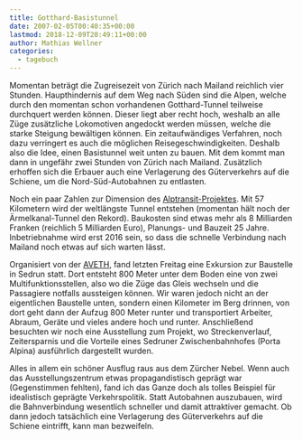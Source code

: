 ```yaml
---
title: Gotthard-Basistunnel
date: 2007-02-05T00:40:35+00:00
lastmod: 2018-12-09T20:49:11+00:00
author: Mathias Wellner
categories:
  - tagebuch
---
```

Momentan beträgt die Zugreisezeit von Zürich nach Mailand reichlich vier Stunden. Haupthindernis auf dem Weg nach Süden sind die Alpen, welche durch den momentan schon vorhandenen Gotthard-Tunnel teilweise durchquert werden können. Dieser liegt aber recht hoch, weshalb an alle Züge zusätzliche Lokomotiven angedockt werden müssen, welche die starke Steigung bewältigen können. Ein zeitaufwändiges Verfahren, noch dazu verringert es auch die möglichen Reisegeschwindigkeiten. Deshalb also die Idee, einen Basistunnel weit unten zu bauen. Mit dem kommt man dann in ungefähr zwei Stunden von Zürich nach Mailand. Zusätzlich erhoffen sich die Erbauer auch eine Verlagerung des Güterverkehrs auf die Schiene, um die Nord-Süd-Autobahnen zu entlasten.

Noch ein paar Zahlen zur Dimension des [Alptransit-Projektes](http://www.alptransit.ch). Mit 57 Kilometern wird der weltlängste Tunnel entstehen (momentan hält noch der Ärmelkanal-Tunnel den Rekord). Baukosten sind etwas mehr als 8 Milliarden Franken (reichlich 5 Milliarden Euro), Planungs- und Bauzeit 25 Jahre. Inbetriebnahme wird erst 2016 sein, so dass die schnelle Verbindung nach Mailand noch etwas auf sich warten lässt.

Organisiert von der [AVETH](http://www.aveth.ethz.ch), fand letzten Freitag eine Exkursion zur Baustelle in Sedrun statt. Dort entsteht 800 Meter unter dem Boden eine von zwei Multifunktionsstellen, also wo die Züge das Gleis wechseln und die Passagiere notfalls aussteigen können. Wir waren jedoch nicht an der eigentlichen Baustelle unten, sondern einen Kilometer im Berg drinnen, von dort geht dann der Aufzug 800 Meter runter und transportiert Arbeiter, Abraum, Geräte und vieles andere hoch und runter. Anschließend besuchten wir noch eine Ausstellung zum Projekt, wo Streckenverlauf, Zeitersparnis und die Vorteile eines Sedruner Zwischenbahnhofes (Porta Alpina) ausführlich dargestellt wurden.

Alles in allem ein schöner Ausflug raus aus dem Zürcher Nebel. Wenn auch das Ausstellungszentrum etwas propagandistisch geprägt war (Gegenstimmen fehlten), fand ich das Ganze doch als tolles Beispiel für idealistisch geprägte Verkehrspolitik. Statt Autobahnen auszubauen, wird die Bahnverbindung wesentlich schneller und damit attraktiver gemacht. Ob dann jedoch tatsächlich eine Verlagerung des Güterverkehrs auf die Schiene eintrifft, kann man bezweifeln.